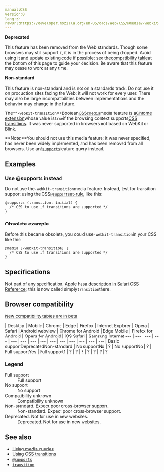 ```yaml
---
manual:CSS
version:0
lang:zh
rawUrl:https://developer.mozilla.org/en-US/docs/Web/CSS/@media/-webkit-transition
---
```






**Deprecated**<br></br>This feature has been removed from the Web standards. Though some browsers may still support it, it is in the process of being dropped. Avoid using it and update existing code if possible; see the[compatibility table](%35459 "")at the bottom of this page to guide your decision. Be aware that this feature may cease to work at any time.




**Non-standard**<br></br>This feature is non-standard and is not on a standards track. Do not use it on production sites facing the Web: it will not work for every user. There may also be large incompatibilities between implementations and the behavior may change in the future.





The**`-webkit-transition`**Boolean[CSS](%28421 "")[`@media`](%14285 "The @media CSS at-rule can be used to apply part of a style sheet based on the result of one or more media queries.")media feature is a[Chrome extension](%28319 "")whose value is`true`if the browsing context supports[CSS transitions](%3481 ""). It was never supported in browsers not based on WebKit or Blink.



**Note:**You should not use this media feature; it was never specified, has never been widely implemented, and has been removed from all browsers. Use an[`@supports`](%14303 "The @supports CSS at-rule lets you specify declarations that depend on a browser's support for one or more specific CSS features. This is called a feature query. The rule may be placed at the top level of your code or nested inside any other conditional group at-rule.")feature query instead.



## Examples<a name="Examples"></a>

### Use @supports instead<a name="Use_supports_instead"></a>


Do not use the`-webkit-transition`media feature. Instead, test for transition support using the CSS[`@supports`](%14303 "The @supports CSS at-rule lets you specify declarations that depend on a browser's support for one or more specific CSS features. This is called a feature query. The rule may be placed at the top level of your code or nested inside any other conditional group at-rule.")[at-rule](%4443 ""), like this:


```
@supports (transition: initial) {
  /* CSS to use if transitions are supported */
}
```

### Obsolete example<a name="Obsolete_example"></a>


Before this became obsolete, you could use`-webkit-transition`in your CSS like this:


```
@media (-webkit-transition) {
  /* CSS to use if transitions are supported */
}
```

## Specifications<a name="Specification"></a>


Not part of any specification. Apple has[a description in Safari CSS Reference](%35448 ""); this is now called simply`transition`there.


## Browser compatibility<a name="Browser_compatibility"></a>
[New compatibility tables are in beta<i></i>](%3360 "")

 | <abbr>Desktop<i></i></abbr> | <abbr>Mobile<i></i></abbr> 
 | <abbr>Chrome<i></i></abbr> | <abbr>Edge<i></i></abbr> | <abbr>Firefox<i></i></abbr> | <abbr>Internet Explorer<i></i></abbr> | <abbr>Opera<i></i></abbr> | <abbr>Safari<i></i></abbr> | <abbr>Android webview<i></i></abbr> | <abbr>Chrome for Android<i></i></abbr> | <abbr>Edge Mobile<i></i></abbr> | <abbr>Firefox for Android<i></i></abbr> | <abbr>Opera for Android<i></i></abbr> | <abbr>iOS Safari<i></i></abbr> | <abbr>Samsung Internet<i></i></abbr> 
 ---  |  ---  |  ---  |  ---  |  ---  |  ---  |  ---  |  ---  |  ---  |  ---  |  ---  |  ---  |  ---  |  ---  | 
Basic support<abbr>Deprecated<i></i></abbr><abbr>Non-standard<i></i></abbr> | <abbr>No support</abbr>No | <abbr>?</abbr> | <abbr>No support</abbr>No | <abbr>?</abbr> | <abbr>Full support</abbr>Yes | <abbr>Full support</abbr>1 | <abbr>?</abbr> | <abbr>?</abbr> | <abbr>?</abbr> | <abbr>?</abbr> | <abbr>?</abbr> | <abbr>?</abbr> | <abbr>?</abbr> 


### Legend<a name="Legend"></a>
<dl><dt id=''><abbr>Full support</abbr></dt><dd>Full support</dd><dt id=''><abbr>No support</abbr></dt><dd>No support</dd><dt id=''><abbr>Compatibility unknown</abbr></dt><dd>Compatibility unknown</dd><dt id=''><abbr>Non-standard. Expect poor cross-browser support.<i></i></abbr></dt><dd>Non-standard. Expect poor cross-browser support.</dd><dt id=''><abbr>Deprecated. Not for use in new websites.<i></i></abbr></dt><dd>Deprecated. Not for use in new websites.</dd></dl>

## See also<a name="See_also"></a>

* [Using media queries](%30559 "")
* [Using CSS transitions](%32416 "")
* [`@supports`](%14303 "The @supports CSS at-rule lets you specify declarations that depend on a browser's support for one or more specific CSS features. This is called a feature query. The rule may be placed at the top level of your code or nested inside any other conditional group at-rule.")
* [`transition`](%33014 "The transition CSS property is a shorthand property for transition-property, transition-duration, transition-timing-function, and transition-delay.")



